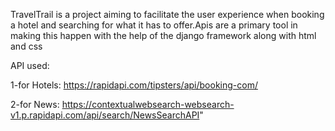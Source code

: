 TravelTrail is a project aiming to facilitate the user experience when booking a hotel and searching for what it has to offer.Apis are a primary tool in making this happen with the help of the django framework along with html and css


API used:

1-for Hotels:
https://rapidapi.com/tipsters/api/booking-com/


2-for News:
https://contextualwebsearch-websearch-v1.p.rapidapi.com/api/search/NewsSearchAPI"

